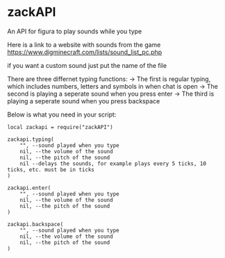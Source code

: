 # zackAPI
An API for figura to play sounds while you type

Here is a link to a website with sounds from the game
https://www.digminecraft.com/lists/sound_list_pc.php

if you want a custom sound just put the name of the file 

There are three differnet typing functions:
-> The first is regular typing, which includes numbers, letters and symbols in when chat is open
-> The second is playing a seperate sound when you press enter
-> The third is playing a seperate sound when you press backspace

Below is what you need in your script:
```
local zackapi = require("zackAPI")

zackapi.typing(
    "", --sound played when you type
    nil, --the volume of the sound
    nil, --the pitch of the sound
    nil --delays the sounds, for example plays every 5 ticks, 10 ticks, etc. must be in ticks
)

zackapi.enter(
    "", --sound played when you type
    nil, --the volume of the sound
    nil, --the pitch of the sound
)

zackapi.backspace(
    "", --sound played when you type
    nil, --the volume of the sound
    nil, --the pitch of the sound
)
```
